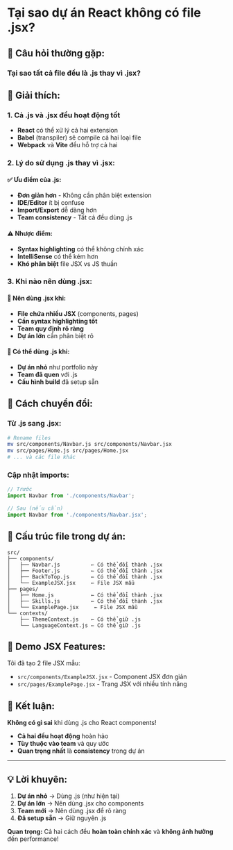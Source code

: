 # Tại sao dự án React không có file .jsx?

## 🤔 **Câu hỏi thường gặp:**

### **Tại sao tất cả file đều là .js thay vì .jsx?**

## 📝 **Giải thích:**

### 1. **Cả .js và .jsx đều hoạt động tốt**
- **React** có thể xử lý cả hai extension
- **Babel** (transpiler) sẽ compile cả hai loại file
- **Webpack** và **Vite** đều hỗ trợ cả hai

### 2. **Lý do sử dụng .js thay vì .jsx:**

#### ✅ **Ưu điểm của .js:**
- **Đơn giản hơn** - Không cần phân biệt extension
- **IDE/Editor** ít bị confuse
- **Import/Export** dễ dàng hơn
- **Team consistency** - Tất cả đều dùng .js

#### ⚠️ **Nhược điểm:**
- **Syntax highlighting** có thể không chính xác
- **IntelliSense** có thể kém hơn
- **Khó phân biệt** file JSX vs JS thuần

### 3. **Khi nào nên dùng .jsx:**

#### 🎯 **Nên dùng .jsx khi:**
- **File chứa nhiều JSX** (components, pages)
- **Cần syntax highlighting tốt**
- **Team quy định rõ ràng**
- **Dự án lớn** cần phân biệt rõ

#### 🎯 **Có thể dùng .js khi:**
- **Dự án nhỏ** như portfolio này
- **Team đã quen** với .js
- **Cấu hình build** đã setup sẵn

## 🔧 **Cách chuyển đổi:**

### **Từ .js sang .jsx:**
```bash
# Rename files
mv src/components/Navbar.js src/components/Navbar.jsx
mv src/pages/Home.js src/pages/Home.jsx
# ... và các file khác
```

### **Cập nhật imports:**
```javascript
// Trước
import Navbar from './components/Navbar';

// Sau (nếu cần)
import Navbar from './components/Navbar.jsx';
```

## 📁 **Cấu trúc file trong dự án:**

```
src/
├── components/
│   ├── Navbar.js          ← Có thể đổi thành .jsx
│   ├── Footer.js          ← Có thể đổi thành .jsx
│   ├── BackToTop.js       ← Có thể đổi thành .jsx
│   └── ExampleJSX.jsx     ← File JSX mẫu
├── pages/
│   ├── Home.js            ← Có thể đổi thành .jsx
│   ├── Skills.js          ← Có thể đổi thành .jsx
│   └── ExamplePage.jsx     ← File JSX mẫu
└── contexts/
    ├── ThemeContext.js    ← Có thể giữ .js
    └── LanguageContext.js ← Có thể giữ .js
```

## 🎨 **Demo JSX Features:**

Tôi đã tạo 2 file JSX mẫu:
- `src/components/ExampleJSX.jsx` - Component JSX đơn giản
- `src/pages/ExamplePage.jsx` - Trang JSX với nhiều tính năng

## 🚀 **Kết luận:**

**Không có gì sai** khi dùng .js cho React components! 
- **Cả hai đều hoạt động** hoàn hảo
- **Tùy thuộc vào team** và quy ước
- **Quan trọng nhất** là **consistency** trong dự án

---

## 💡 **Lời khuyên:**

1. **Dự án nhỏ** → Dùng .js (như hiện tại)
2. **Dự án lớn** → Nên dùng .jsx cho components
3. **Team mới** → Nên dùng .jsx để rõ ràng
4. **Đã setup sẵn** → Giữ nguyên .js

**Quan trọng:** Cả hai cách đều **hoàn toàn chính xác** và **không ảnh hưởng** đến performance!

